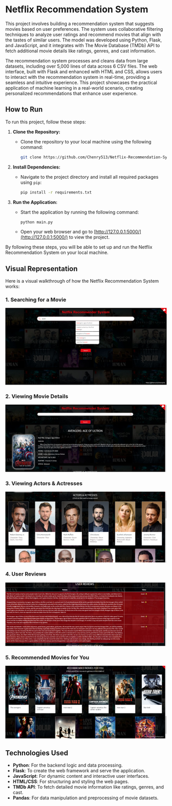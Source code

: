 # Netflix Recommendation System

This project involves building a recommendation system that suggests movies based on user preferences. The system uses collaborative filtering techniques to analyze user ratings and recommend movies that align with the tastes of similar users. The model was developed using Python, Flask, and JavaScript, and it integrates with The Movie Database (TMDb) API to fetch additional movie details like ratings, genres, and cast information.

The recommendation system processes and cleans data from large datasets, including over 5,000 lines of data across 6 CSV files. The web interface, built with Flask and enhanced with HTML and CSS, allows users to interact with the recommendation system in real-time, providing a seamless and intuitive experience. This project showcases the practical application of machine learning in a real-world scenario, creating personalized recommendations that enhance user experience.

## How to Run

To run this project, follow these steps:

1. **Clone the Repository:**
   - Clone the repository to your local machine using the following command:
     ```bash
     git clone https://github.com/Chenry513/Netflix-Recommendation-System/tree/master
     ```

2. **Install Dependencies:**
   - Navigate to the project directory and install all required packages using `pip`:
     ```bash
     pip install -r requirements.txt
     ```

3. **Run the Application:**
   - Start the application by running the following command:
     ```bash
     python main.py
     ```
   - Open your web browser and go to [http://127.0.0.1:5000/](http://127.0.0.1:5000/) to view the project.

By following these steps, you will be able to set up and run the Netflix Recommendation System on your local machine.


## Visual Representation

Here is a visual walkthrough of how the Netflix Recommendation System works:

### 1. Searching for a Movie
![Search for a Movie](search_movie.png)

### 2. Viewing Movie Details
![View Movie Details](view_movie_details.png)

### 3. Viewing Actors & Actresses
![View Actors & Actresses](cast.png)

### 4. User Reviews
![User Reviews](reviews.png)

### 5. Recommended Movies for You
![Recommended Movies](reccomendation.png)

## Technologies Used

- **Python**: For the backend logic and data processing.
- **Flask**: To create the web framework and serve the application.
- **JavaScript**: For dynamic content and interactive user interfaces.
- **HTML/CSS**: For structuring and styling the web pages.
- **TMDb API**: To fetch detailed movie information like ratings, genres, and cast.
- **Pandas**: For data manipulation and preprocessing of movie datasets.





